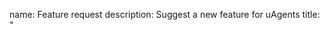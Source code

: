 name: Feature request
description: Suggest a new feature for uAgents
title: "<title>"
labels: ["enhancement", "unconfirmed"]
body:
  - type: markdown
    attributes:
      value: |
        Thank you for suggesting a new feature. Please fill out the form to ensure we have everything to get things started.
  - type: checkboxes
    id: prerequisites
    attributes:
      label: Prerequisites
      description: Please confirm before submitting any new feature request.
      options:
        - label: I checked the [documentation](https://fetch.ai/docs) and made sure this feature does not already exist.
          required: true
        - label: I checked the [existing issues](https://github.com/fetchai/uAgents/issues) to make sure this feature has not already been requested.
          required: true
  - type: textarea
    id: problem
    attributes:
      label: Problem identification
      description: |
        Clearly describe the problem or limitation you are facing that this feature would address.
    validations:
      required: false
  - type: textarea
    id: solution
    attributes:
      label: Proposed Solution
      description: |
        Describe the feature or solution you would like to see implemented.
    validations:
      required: true
  - type: textarea
    id: alternatives
    attributes:
      label: Alternatives Considered
      description: |
        Have you considered any alternative approaches or solutions? If so, please describe them here.
    validations:
      required: false
  - type: textarea
    id: info
    attributes:
      label: Additional Information
      description: |
        Add any other context, screenshots, or information that could be helpful for understanding your feature request.
    validations:
      required: false
